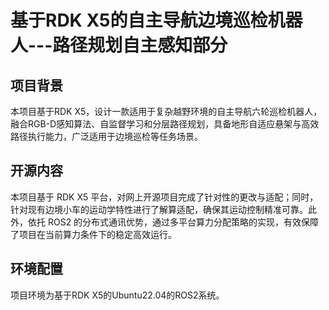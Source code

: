 # 基于RDK X5的自主导航边境巡检机器人---路径规划自主感知部分

## 项目背景

本项目基于RDK X5，设计一款适用于复杂越野环境的自主导航六轮巡检机器人，融合RGB-D感知算法、自监督学习和分层路径规划，具备地形自适应悬架与高效路径执行能力，广泛适用于边境巡检等任务场景。

## 开源内容

本项目基于 RDK X5 平台，对网上开源项目完成了针对性的更改与适配；同时，针对现有边境小车的运动学特性进行了解算适配，确保其运动控制精准可靠。此外，依托 ROS2 的分布式通讯优势，通过多平台算力分配策略的实现，有效保障了项目在当前算力条件下的稳定高效运行。

## 环境配置

项目环境为基于RDK X5的Ubuntu22.04的ROS2系统。